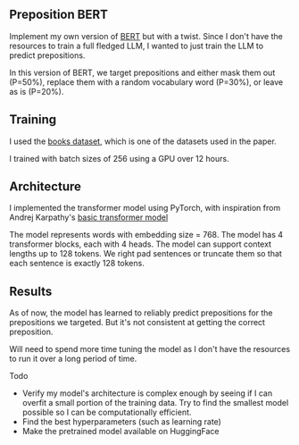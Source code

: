 ## Preposition BERT

Implement my own version of [BERT]([url](https://aclanthology.org/N19-1423.pdf)https://aclanthology.org/N19-1423.pdf) but with a twist. Since I don't have 
the resources to train a full fledged LLM, I wanted to just train the LLM to predict prepositions. 

In this version of BERT, we target prepositions and either mask them out (P=50%), replace them with a random vocabulary word (P=30%), or leave as is (P=20%). 

## Training
I used the [books dataset]([url](https://huggingface.co/datasets/bookcorpus)), which is one of the datasets used in the paper. 

I trained with batch sizes of 256 using a GPU over 12 hours.

## Architecture
I implemented the transformer model using PyTorch, with inspiration from Andrej Karpathy's [basic transformer model]([url](https://colab.research.google.com/drive/1JMLa53HDuA-i7ZBmqV7ZnA3c_fvtXnx-?usp=sharing)https://colab.research.google.com/drive/1JMLa53HDuA-i7ZBmqV7ZnA3c_fvtXnx-?usp=sharing)

The model represents words with embedding size = 768. The model has 4 transformer blocks, each with 4 heads. The model can support context lengths up to 128 tokens. We right pad sentences or truncate them so that each sentence is exactly 128 tokens. 

## Results

As of now, the model has learned to reliably predict prepositions for the prepositions we targeted. But it's not consistent at getting the correct preposition. 

Will need to spend more time tuning the model as I don't have the resources to run it over a long period of time. 

Todo
- Verify my model's architecture is complex enough by seeing if I can overfit a small portion of the training data. Try to find the smallest model possible so I can be computationally efficient.
- Find the best hyperparameters (such as learning rate)
- Make the pretrained model available on HuggingFace

